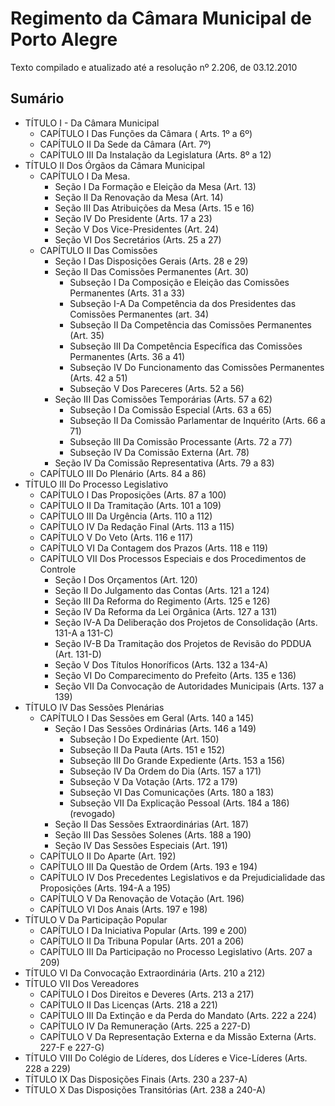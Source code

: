 # Regimento da Câmara Municipal de Porto Alegre

Texto compilado e atualizado até a resoluçâo nº 2.206, de 03.12.2010

## Sumário

* TÍTULO I - Da Câmara Municipal
  * CAPÍTULO I Das Funções da Câmara ( Arts. 1º a 6º)
  * CAPÍTULO II Da Sede da Câmara (Art. 7º)
  * CAPÍTULO III Da Instalação da Legislatura (Arts. 8º a 12)
* TÍTULO II Dos Órgãos da Câmara Municipal
  * CAPÍTULO I Da Mesa.
    * Seção I Da Formação e Eleição da Mesa (Art. 13)
    * Seção II Da Renovação da Mesa (Art. 14)
    * Seção III Das Atribuições da Mesa (Arts. 15 e 16)
    * Seção IV Do Presidente (Arts. 17 a 23)
    * Seção V Dos Vice-Presidentes (Art. 24)
    * Seção VI Dos Secretários (Arts. 25 a 27)
  * CAPÍTULO II Das Comissões
    * Seção I Das Disposições Gerais (Arts. 28 e 29)
    * Seção II Das Comissões Permanentes (Art. 30)
      * Subseção I Da Composição e Eleição das Comissões Permanentes (Arts. 31 a 33)
      * Subseção I-A Da Competência da dos Presidentes das Comissões Permanentes (art. 34)
      * Subseção II Da Competência das Comissões Permanentes (Art. 35)
      * Subseção III Da Competência Específica das Comissões Permanentes (Arts. 36 a 41)
      * Subseção IV Do Funcionamento das Comissões  Permanentes (Arts. 42 a 51)
      * Subseção V Dos Pareceres (Arts. 52 a 56)
    * Seção III Das Comissões Temporárias (Arts. 57 a 62)
      * Subseção I Da Comissão Especial (Arts. 63 a 65)
      * Subseção II Da Comissão Parlamentar de Inquérito (Arts. 66 a 71)
      * Subseção III Da Comissão Processante (Arts. 72 a 77)
      * Subseção IV Da Comissão Externa (Art. 78)
    * Seção IV Da Comissão Representativa (Arts. 79 a 83)
  * CAPÍTULO III Do Plenário (Arts. 84 a 86)
* TÍTULO III Do Processo Legislativo
  * CAPÍTULO I Das Proposições (Arts. 87 a 100)
  * CAPÍTULO II Da Tramitação (Arts. 101 a 109)
  * CAPÍTULO III Da Urgência (Arts. 110 a 112)
  * CAPÍTULO IV Da Redação Final (Arts. 113 a 115)
  * CAPÍTULO V Do Veto (Arts. 116 e 117)
  * CAPÍTULO VI Da Contagem dos Prazos (Arts. 118 e 119)
  * CAPÍTULO VII Dos Processos Especiais e dos Procedimentos de Controle
    * Seção I Dos Orçamentos (Art. 120)
    * Seção II Do Julgamento das Contas (Arts. 121 a 124)
    * Seção III Da Reforma do Regimento (Arts. 125 e 126)
    * Seção IV Da Reforma da Lei Orgânica (Arts. 127 a 131)
    * Seção IV-A Da Deliberação dos Projetos de Consolidação (Arts. 131-A a 131-C)
    * Seção IV-B Da Tramitação dos Projetos de Revisão do PDDUA (Art. 131-D)
    * Seção V Dos Títulos Honoríficos (Arts. 132 a 134-A)
    * Seção VI Do Comparecimento do Prefeito (Arts. 135 e 136)
    * Seção VII Da Convocação de Autoridades Municipais (Arts. 137 a 139)
* TÍTULO IV Das Sessões Plenárias
  * CAPÍTULO I Das Sessões em Geral (Arts. 140 a 145)
    * Seção I Das Sessões Ordinárias (Arts. 146 a 149)
      * Subseção I Do Expediente (Art. 150)
      * Subseção II Da Pauta (Arts. 151 e 152)
      * Subseção III Do Grande Expediente (Arts. 153 a 156)
      * Subseção IV Da Ordem do Dia (Arts. 157 a 171)
      * Subseção V Da Votação (Arts. 172 a 179)
      * Subseção VI Das Comunicações (Arts. 180 a 183)
      * Subseção VII Da Explicação Pessoal (Arts. 184 a 186) (revogado)
    * Seção II Das Sessões Extraordinárias (Art. 187)
    * Seção III Das Sessões Solenes (Arts. 188 a 190)
    * Seção IV Das Sessões Especiais (Art. 191)
  * CAPÍTULO II Do Aparte (Art. 192)
  * CAPÍTULO III Da Questão de Ordem (Arts. 193 e 194)
  * CAPÍTULO IV Dos Precedentes Legislativos e da Prejudicialidade das Proposições (Arts. 194-A a 195)
  * CAPÍTULO V Da Renovação de Votação (Art. 196)
  * CAPÍTULO VI Dos Anais (Arts. 197 e 198)
* TÍTULO V Da Participação Popular
  * CAPÍTULO I Da Iniciativa Popular (Arts. 199 e 200)
  * CAPÍTULO II Da Tribuna Popular (Arts. 201 a 206)
  * CAPÍTULO III Da Participação no Processo Legislativo (Arts. 207 a 209)
* TÍTULO VI Da Convocação Extraordinária (Arts. 210 a 212)
* TÍTULO VII Dos Vereadores
  * CAPÍTULO I Dos Direitos e Deveres (Arts. 213 a 217)
  * CAPÍTULO II Das Licenças (Arts. 218 a 221)
  * CAPÍTULO III Da Extinção e da Perda do Mandato (Arts. 222 a 224)
  * CAPÍTULO IV Da Remuneração (Arts. 225 a 227-D)
  * CAPÍTULO V Da Representação Externa e da Missão Externa (Arts. 227-F e 227-G)
* TÍTULO VIII Do Colégio de Líderes, dos Líderes e Vice-Líderes (Arts. 228 a 229)
* TÍTULO IX Das Disposições Finais (Arts. 230 a 237-A)
* TÍTULO X Das Disposições Transitórias (Art. 238 a 240-A)
